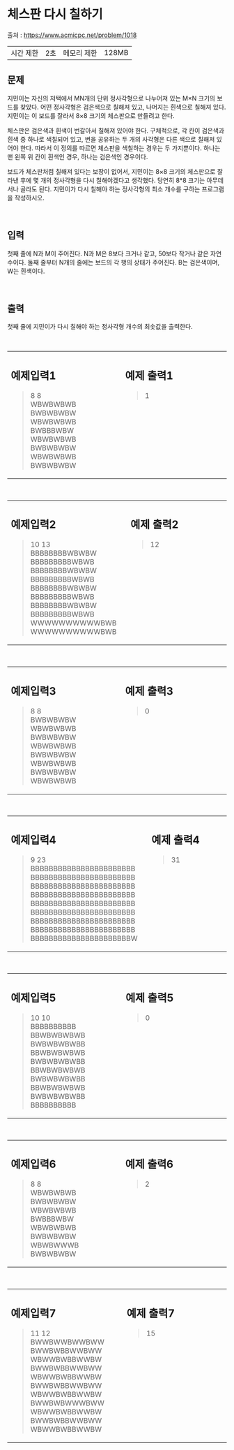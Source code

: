 # **체스판 다시 칠하기**

출처 : https://www.acmicpc.net/problem/1018

<table>
<td>시간 제한</td><td>2초</td>
<td>메모리 제한</td><td>128MB</td>
</table>

## **문제**

지민이는 자신의 저택에서 MN개의 단위 정사각형으로 나누어져 있는 M×N 크기의 보드를 찾았다. 어떤 정사각형은 검은색으로 칠해져 있고, 나머지는 흰색으로 칠해져 있다. 지민이는 이 보드를 잘라서 8×8 크기의 체스판으로 만들려고 한다.

체스판은 검은색과 흰색이 번갈아서 칠해져 있어야 한다. 구체적으로, 각 칸이 검은색과 흰색 중 하나로 색칠되어 있고, 변을 공유하는 두 개의 사각형은 다른 색으로 칠해져 있어야 한다. 따라서 이 정의를 따르면 체스판을 색칠하는 경우는 두 가지뿐이다. 하나는 맨 왼쪽 위 칸이 흰색인 경우, 하나는 검은색인 경우이다.

보드가 체스판처럼 칠해져 있다는 보장이 없어서, 지민이는 8×8 크기의 체스판으로 잘라낸 후에 몇 개의 정사각형을 다시 칠해야겠다고 생각했다. 당연히 8*8 크기는 아무데서나 골라도 된다. 지민이가 다시 칠해야 하는 정사각형의 최소 개수를 구하는 프로그램을 작성하시오.


</br>

## 입력

첫째 줄에 N과 M이 주어진다. N과 M은 8보다 크거나 같고, 50보다 작거나 같은 자연수이다. 둘째 줄부터 N개의 줄에는 보드의 각 행의 상태가 주어진다. B는 검은색이며, W는 흰색이다.



</br>

## 출력

첫째 줄에 지민이가 다시 칠해야 하는 정사각형 개수의 최솟값을 출력한다.


</br>


<table>

<td valign="top" width="50%">

## 예제입력1

> 8 8</br>
WBWBWBWB</br>
BWBWBWBW</br>
WBWBWBWB</br>
BWBBBWBW</br>
WBWBWBWB</br>
BWBWBWBW</br>
WBWBWBWB</br>
BWBWBWBW</br>
</td>

<td>

</td>

<td valign="top" width="50%">

## 예제 출력1

> 1

</td>
</table>


</br>


<table>

<td valign="top" width="50%">

## 예제입력2

> 10 13</br>
BBBBBBBBWBWBW</br>
BBBBBBBBBWBWB</br>
BBBBBBBBWBWBW</br>
BBBBBBBBBWBWB</br>
BBBBBBBBWBWBW</br>
BBBBBBBBBWBWB</br>
BBBBBBBBWBWBW</br>
BBBBBBBBBWBWB</br>
WWWWWWWWWWBWB</br>
WWWWWWWWWWBWB</br>
</td>

<td>

</td>

<td valign="top" width="50%">

## 예제 출력2

> 12

</td>
</table>

</br>

<table>

<td valign="top" width="50%">

## 예제입력3

> 8 8</br>
BWBWBWBW</br>
WBWBWBWB</br>
BWBWBWBW</br>
WBWBWBWB</br>
BWBWBWBW</br>
WBWBWBWB</br>
BWBWBWBW</br>
WBWBWBWB</br>
</td>

<td>

</td>

<td valign="top" width="50%">

## 예제 출력3

> 0

</td>
</table>

</br>

<table>

<td valign="top" width="50%">

## 예제입력4

> 9 23</br>
BBBBBBBBBBBBBBBBBBBBBBB</br>
BBBBBBBBBBBBBBBBBBBBBBB</br>
BBBBBBBBBBBBBBBBBBBBBBB</br>
BBBBBBBBBBBBBBBBBBBBBBB</br>
BBBBBBBBBBBBBBBBBBBBBBB</br>
BBBBBBBBBBBBBBBBBBBBBBB</br>
BBBBBBBBBBBBBBBBBBBBBBB</br>
BBBBBBBBBBBBBBBBBBBBBBB</br>
BBBBBBBBBBBBBBBBBBBBBBW</br>
</td>

<td>

</td>

<td valign="top" width="50%">

## 예제 출력4

> 31

</td>
</table>

</br>

<table>

<td valign="top" width="50%">

## 예제입력5

> 10 10</br>
BBBBBBBBBB</br>
BBWBWBWBWB</br>
BWBWBWBWBB</br>
BBWBWBWBWB</br>
BWBWBWBWBB</br>
BBWBWBWBWB</br>
BWBWBWBWBB</br>
BBWBWBWBWB</br>
BWBWBWBWBB</br>
BBBBBBBBBB</br>
</td>

<td>

</td>

<td valign="top" width="50%">

## 예제 출력5

> 0

</td>
</table>

</br>

<table>

<td valign="top" width="50%">

## 예제입력6

> 8 8</br>
WBWBWBWB</br>
BWBWBWBW</br>
WBWBWBWB</br>
BWBBBWBW</br>
WBWBWBWB</br>
BWBWBWBW</br>
WBWBWWWB</br>
BWBWBWBW</br>
</td>

<td>

</td>

<td valign="top" width="50%">

## 예제 출력6

> 2

</td>
</table>

</br>

<table>

<td valign="top" width="50%">

## 예제입력7

> 11 12</br>
BWWBWWBWWBWW</br>
BWWBWBBWWBWW</br>
WBWWBWBBWWBW</br>
BWWBWBBWWBWW</br>
WBWWBWBBWWBW</br>
BWWBWBBWWBWW</br>
WBWWBWBBWWBW</br>
BWWBWBWWWBWW</br>
WBWWBWBBWWBW</br>
BWWBWBBWWBWW</br>
WBWWBWBBWWBW</br>
</td>

<td>

</td>

<td valign="top" width="50%">

## 예제 출력7

> 15

</td>
</table>

</br>